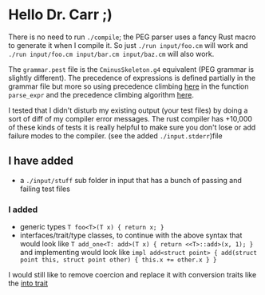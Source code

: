 # Hello Dr. Carr ;)

There is no need to run `./compile`; the PEG parser uses a fancy Rust macro to generate it when I compile it.
So just `./run input/foo.cm` will work and `./run input/foo.cm input/bar.cm input/baz.cm` will also work.

The `grammar.pest` file is the `CminusSkeleton.g4` equivalent (PEG grammar is slightly different). The
precedence of expressions is defined partially in the grammar file but more so using precedence climbing
[here](./src/ast/parse.rs) in the function `parse_expr` and the precedence climbing algorithm [here](./src/precedence.rs).

I tested that I didn't disturb my existing output (your test files) by doing a sort of diff of my compiler error messages. The rust compiler has +10,000 of these kinds of tests it is really helpful to make sure you don't lose or add failure modes to the compiler. (see the added `./input.stderr`)file

## I have added

- a `./input/stuff` sub folder in input that has a bunch of passing and failing test files


### I added

- generic types `T foo<T>(T x) { return x; }`
- interfaces/trait/type classes, to continue with the above syntax that would look like
`T add_one<T: add>(T x) { return <<T>::add>(x, 1); }`
and implementing would look like
`impl add<struct point> { add(struct point this, struct point other) { this.x += other.x } }`

I would still like to remove coercion and replace it with conversion traits like the [into trait](./input/stuff/trait/into.cm)
